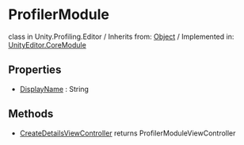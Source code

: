 # ProfilerModule
class in Unity.Profiling.Editor
 / Inherits from: <a href="https://docs.unity3d.com/6000.0/Documentation/ScriptReference/Object.html" target="_blank">Object</a> / Implemented in: <a href="https://docs.unity3d.com/6000.0/Documentation/ScriptReference/UnityEditor.CoreModule.html" target="_blank">UnityEditor.CoreModule</a>
## Properties
- <a href="https://docs.unity3d.com/6000.0/Documentation/ScriptReference/ProfilerModule-DisplayName.html" target="_blank">DisplayName</a> : String
## Methods
- <a href="https://docs.unity3d.com/6000.0/Documentation/ScriptReference/ProfilerModule.CreateDetailsViewController.html" target="_blank">CreateDetailsViewController</a> returns ProfilerModuleViewController
